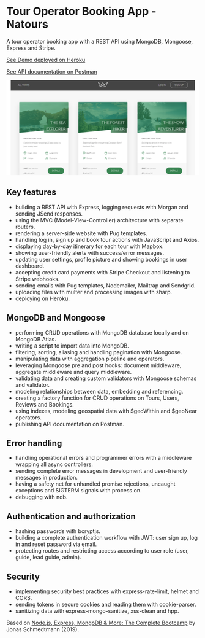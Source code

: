 # Tour Operator Booking App - Natours

A tour operator booking app with a REST API using MongoDB, Mongoose, Express and Stripe.

[See Demo deployed on Heroku](https://node-travel-app.herokuapp.com/)

[See API documentation on Postman](https://documenter.getpostman.com/view/11993746/T17Ke7HH?version=latest)

<p align="center">
  <a href="https://node-travel-app.herokuapp.com/">
    <img src="screenshot.png" alt="See Demo deployed on Heroku">
  </a>
</p>

## Key features

- building a REST API with Express, logging requests with Morgan and sending JSend responses.
- using the MVC (Model-View-Controller) architecture with separate routers.
- rendering a server-side website with Pug templates.
- handling log in, sign up and book tour actions with JavaScript and Axios.
- displaying day-by-day itinerary for each tour with Mapbox.
- showing user-friendly alerts with success/error messages.
- updating user settings, profile picture and showing bookings in user dashboard.
- accepting credit card payments with Stripe Checkout and listening to Stripe webhooks.
- sending emails with Pug templates, Nodemailer, Mailtrap and Sendgrid.
- uploading files with multer and processing images with sharp.
- deploying on Heroku.

## MongoDB and Mongoose

- performing CRUD operations with MongoDB database locally and on MongoDB Atlas.
- writing a script to import data into MongoDB.
- filtering, sorting, aliasing and handling pagination with Mongoose.
- manipulating data with aggregation pipeline and operators.
- leveraging Mongoose pre and post hooks: document middleware, aggregate middleware and query middleware.
- validating data and creating custom validators with Mongoose schemas and validator.
- modeling relationships between data, embedding and referencing.
- creating a factory function for CRUD operations on Tours, Users, Reviews and Bookings.
- using indexes, modeling geospatial data with $geoWithin and $geoNear operators.
- publishing API documentation on Postman.

## Error handling

- handling operational errors and programmer errors with a middleware wrapping all async controllers.
- sending complete error messages in development and user-friendly messages in production.
- having a safety net for unhandled promise rejections, uncaught exceptions and SIGTERM signals with process.on.
- debugging with ndb.

## Authentication and authorization

- hashing passwords with bcryptjs.
- building a complete authentication workflow with JWT: user sign up, log in and reset password via email.
- protecting routes and restricting access according to user role (user, guide, lead guide, admin).

## Security

- implementing security best practices with express-rate-limit, helmet and CORS.
- sending tokens in secure cookies and reading them with cookie-parser.
- sanitizing data with express-mongo-sanitize, xss-clean and hpp.

Based on [Node.js, Express, MongoDB & More: The Complete Bootcamp](https://www.udemy.com/course/nodejs-express-mongodb-bootcamp/) by Jonas Schmedtmann (2019).

